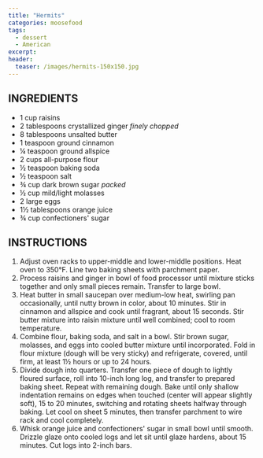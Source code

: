 ```yaml
---
title: "Hermits"
categories: moosefood
tags: 
  - dessert
  - American
excerpt: 
header:
  teaser: /images/hermits-150x150.jpg
---
```


## INGREDIENTS
* 1 cup raisins
* 2 tablespoons crystallized ginger *finely chopped*
* 8 tablespoons unsalted butter
* 1 teaspoon ground cinnamon
* ¼ teaspoon ground allspice
* 2 cups all-purpose flour
* ½ teaspoon baking soda 
* ½ teaspoon salt
* ¾ cup dark brown sugar *packed*
* ½ cup mild/light molasses
* 2 large eggs
* 1½ tablespoons orange juice
* ¾ cup confectioners' sugar

## INSTRUCTIONS
1. Adjust oven racks to upper-middle and lower-middle positions. Heat oven to 350°F. Line two baking sheets with parchment paper.
2. Process raisins and ginger in bowl of food processor until mixture sticks together and only small pieces remain. Transfer to large bowl.
3. Heat butter in small saucepan over medium-low heat, swirling pan occasionally, until nutty brown in color, about 10 minutes. Stir in cinnamon and allspice and cook until fragrant, about 15 seconds. Stir butter mixture into raisin mixture until well combined; cool to room temperature.
4. Combine flour, baking soda, and salt in a bowl. Stir brown sugar, molasses, and eggs into cooled butter mixture until incorporated. Fold in flour mixture (dough will be very sticky) and refrigerate, covered, until firm, at least 1½ hours or up to 24 hours.
5. Divide dough into quarters. Transfer one piece of dough to lightly floured surface, roll into 10-inch long log, and transfer to prepared baking sheet. Repeat with remaining dough. Bake until only shallow indentation remains on edges when touched (center will appear slightly soft), 15 to 20 minutes, switching and rotating sheets halfway through baking. Let cool on sheet 5 minutes, then transfer parchment to wire rack and cool completely.
6. Whisk orange juice and confectioners' sugar in small bowl until smooth. Drizzle glaze onto cooled logs and let sit until glaze hardens, about 15 minutes. Cut logs into 2-inch bars.
